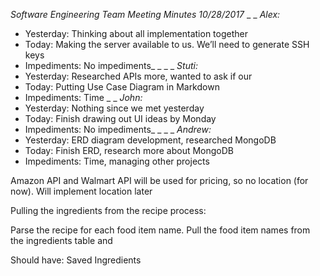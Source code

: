 _Software Engineering Team Meeting Minutes 10/28/2017_
_
_
_Alex:_
- Yesterday: Thinking about all implementation together
- Today: Making the server available to us. We’ll need to generate SSH keys
- Impediments: No impediments_
_
_
_
_Stuti:_
- Yesterday: Researched APIs more, wanted to ask if our 
- Today: Putting Use Case Diagram in Markdown 
- Impediments: Time
_
_
_John:_
- Yesterday: Nothing since we met yesterday
- Today: Finish drawing out UI ideas by Monday
- Impediments: No impediments_
_
_
_
_Andrew:_
- Yesterday: ERD diagram development, researched MongoDB
- Today: Finish ERD, research more about MongoDB
- Impediments: Time, managing other projects

Amazon API and Walmart API will be used for pricing, so no location (for now). Will implement location later

Pulling the ingredients from the recipe process:

Parse the recipe for each food item name. Pull the food item names from the ingredients table and 

Should have: Saved Ingredients